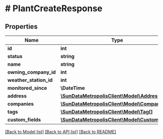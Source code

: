 # # PlantCreateResponse

## Properties

Name | Type | Description | Notes
------------ | ------------- | ------------- | -------------
**id** | **int** |  |
**status** | **string** |  |
**name** | **string** |  |
**owning_company_id** | **int** |  |
**weather_station_id** | **int** |  | [optional]
**monitored_since** | **\DateTime** |  |
**address** | [**\SunDataMetropolisClient\Model\Address**](Address.md) |  |
**companies** | [**\SunDataMetropolisClient\Model\Company[]**](Company.md) |  |
**tags** | [**\SunDataMetropolisClient\Model\Tag[]**](Tag.md) |  |
**custom_fields** | [**\SunDataMetropolisClient\Model\CustomField[]**](CustomField.md) |  |

[[Back to Model list]](../../README.md#models) [[Back to API list]](../../README.md#endpoints) [[Back to README]](../../README.md)

